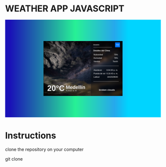 # WEATHER APP JAVASCRIPT


![Screenshot](weather_js.png)

# Instructions
<p>clone the repository on your computer</p>
git clone 

